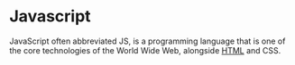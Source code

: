 # Javascript
JavaScript often abbreviated JS, is a programming language that is one of the core technologies of the World Wide Web, alongside [HTML](/wiki/HTML) and CSS.